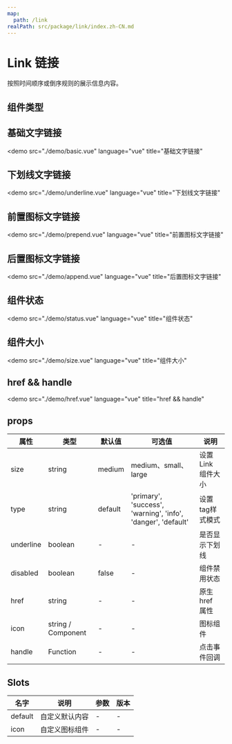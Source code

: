 ```yaml
---
map:
  path: /link
realPath: src/package/link/index.zh-CN.md
---
```


# Link 链接

按照时间顺序或倒序规则的展示信息内容。

## 组件类型

## 基础文字链接

<demo src="./demo/basic.vue"
  language="vue"
  title="基础文字链接"
  >
</demo>

## 下划线文字链接

<demo src="./demo/underline.vue"
  language="vue"
  title="下划线文字链接"
  >
</demo>

## 前置图标文字链接

<demo src="./demo/prepend.vue"
  language="vue"
  title="前置图标文字链接"
  >
</demo>

## 后置图标文字链接

<demo src="./demo/append.vue"
  language="vue"
  title="后置图标文字链接"
  >
</demo>

## 组件状态

<demo src="./demo/status.vue"
  language="vue"
  title="组件状态"
  >
</demo>

## 组件大小

<demo src="./demo/size.vue"
  language="vue"
  title="组件大小"
  >
</demo>

## href && handle

<demo src="./demo/href.vue"
  language="vue"
  title="href && handle"
  >
</demo>

## props

| 属性         | 类型                         | 默认值  | 可选值 | 说明                     |
| ------------------ | --------------------------- | ------- | ------ | ------------------------ |
| size      | string     | medium |  medium、small、large   |  设置Link 组件大小 |
| type      | string     | default |  'primary', 'success', 'warning', 'info', 'danger', 'default'   |  设置tag样式模式 |
| underline      | boolean     | -  | - |  是否显示下划线 |
| disabled      | boolean     | false |  -   |  组件禁用状态 |
| href      | string     | -  |  -   |  原生 href 属性 |
| icon      | string / Component     | -  |  -   |  图标组件 |
| handle      | Function    | -  |  -   |  点击事件回调 |

## Slots

| 名字 | 说明 | 参数 | 版本 |
| --- | --- | --- | --- |
| default | 自定义默认内容 |  -  | - |
| icon | 自定义图标组件 |  -  | - |

